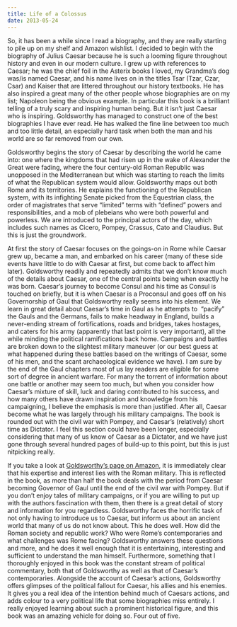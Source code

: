 ```yaml
---
title: Life of a Colossus
date: 2013-05-24
---
```


<!--kg-card-begin: html--><p>So, it has been a while since I read a biography, and they are really starting to pile up on my shelf and Amazon wishlist. I decided to begin with the biography of Julius Caesar because he is such a looming figure throughout history and even in our modern culture. I grew up with references to Caesar; he was the chief foil in the Asterix books I loved, my Grandma’s dog was/is named Caesar, and his name lives on in the titles Tsar (Tzar, Czar, Csar) and Kaiser that are littered throughout our history textbooks. He has also inspired a great many of the other people whose biographies are on my list; Napoleon being the obvious example. In particular this book is a brilliant telling of a truly scary and inspiring human being. But it isn’t just Caesar who is inspiring. Goldsworthy has managed to construct one of the best biographies I have ever read. He has walked the fine line between too much and too little detail, an especially hard task when both the man and his world are so far removed from our own.</p>
<p>Goldsworthy begins the story of Caesar by describing the world he came into: one where the kingdoms that had risen up in the wake of Alexander the Great were fading, where the four century-old Roman Republic was unopposed in the Mediterranean but which was starting to reach the limits of what the Republican system would allow. Goldsworthy maps out both Rome and its territories. He explains the functioning of the Republican system, with its infighting Senate picked from the Equestrian class, the order of magistrates that serve “limited” terms with “defined” powers and responsibilities, and a mob of plebeians who were both powerful and powerless. We are introduced to the principal actors of the day, which includes such names as Cicero, Pompey, Crassus, Cato and Claudius. But this is just the groundwork.</p>
<p>At first the story of Caesar focuses on the goings-on in Rome while Caesar grew up, became a man, and embarked on his career (many of these side events have little to do with Caesar at first, but come back to affect him later). Goldsworthy readily and repeatedly admits that we don’t know much of the details about Caesar, one of the central points being when exactly he was born. Caesar’s journey to become Consul and his time as Consul is touched on briefly, but it is when Caesar is a Proconsul and goes off on his Governorship of Gaul that Goldsworthy really seems into his element. We learn in great detail about Caesar’s time in Gaul as he attempts to  “pacify” the Gauls and the Germans, fails to make headway in England, builds a never-ending stream of fortifications, roads and bridges, takes hostages, and caters for his army (apparently that last point is very important), all the while minding the political ramifications back home. Campaigns and battles are broken down to the slightest military maneuver (or our best guess at what happened during these battles based on the writings of Caesar, some of his men, and the scant archaeological evidence we have). I am sure by the end of the Gaul chapters most of us lay readers are eligible for some sort of degree in ancient warfare. For many the torrent of information about one battle or another may seem too much, but when you consider how Caesar’s mixture of skill, luck and daring contributed to his success, and how many others have drawn inspiration and knowledge from his campaigning, I believe the emphasis is more than justified. After all, Caesar become what he was largely through his military campaigns. The book is rounded out with the civil war with Pompey, and Caesar’s (relatively) short time as Dictator. I feel this section could have been longer, especially considering that many of us know of Caesar as a Dictator, and we have just gone through several hundred pages of build-up to this point, but this is just nitpicking really.</p>
<p>If you take a look at <a href="http://www.amazon.com/s/?_encoding=UTF8&amp;camp=1789&amp;creative=390957&amp;field-author=Adrian%20Goldsworthy&amp;linkCode=ur2&amp;search-alias=books&amp;sort=relevancerank&amp;tag=joshnichocom-20" target="_blank" rel="noopener noreferrer">Goldsworthy’s page on Amazon</a>, it is immediately clear that his expertise and interest lies with the Roman military. This is reflected in the book, as more than half the book deals with the period from Caesar becoming Governor of Gaul until the end of the civil war with Pompey. But if you don’t enjoy tales of military campaigns, or if you are willing to put up with the authors fascination with them, then there is a great detail of story and information for you regardless. Goldsworthy faces the horrific task of not only having to introduce us to Caesar, but inform us about an ancient world that many of us do not know about. This he does well. How did the Roman society and republic work? Who were Rome’s contemporaries and what challenges was Rome facing? Goldsworthy answers these questions and more, and he does it well enough that it is entertaining, interesting and sufficient to understand the man himself. Furthermore, something that I thoroughly enjoyed in this book was the constant stream of political commentary, both that of Goldsworthy as well as that of Caesar’s contemporaries. Alongside the account of Caesar’s actions, Goldsworthy offers glimpses of the political fallout for Caesar, his allies and his enemies. It gives you a real idea of the intention behind much of Caesars actions, and adds colour to a very political life that some biographies miss entirely. I really enjoyed learning about such a prominent historical figure, and this book was an amazing vehicle for doing so. Four out of five.</p>
<!--kg-card-end: html-->
